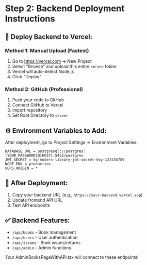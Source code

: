 # Step 2: Backend Deployment Instructions

## 🎯 Deploy Backend to Vercel:

### Method 1: Manual Upload (Fastest)
1. Go to https://vercel.com → New Project
2. Select "Browse" and upload this entire `server` folder
3. Vercel will auto-detect Node.js
4. Click "Deploy"

### Method 2: GitHub (Professional)
1. Push your code to GitHub
2. Connect GitHub to Vercel
3. Import repository
4. Set Root Directory to `server`

## ⚙️ Environment Variables to Add:
After deployment, go to Project Settings → Environment Variables:

```
DATABASE_URL = postgresql://postgres:[YOUR_PASSWORD]@[HOST]:5432/postgres
JWT_SECRET = kg-modern-library-jwt-secret-key-123456789
NODE_ENV = production
CORS_ORIGIN = *
```

## 🔗 After Deployment:
1. Copy your backend URL (e.g., `https://your-backend.vercel.app`)
2. Update frontend API URL
3. Test API endpoints

## ✅ Backend Features:
- `/api/books` - Book management
- `/api/users` - User authentication  
- `/api/issues` - Book issues/returns
- `/api/admin` - Admin functions

Your AdminBooksPageWithAPI.tsx will connect to these endpoints!
